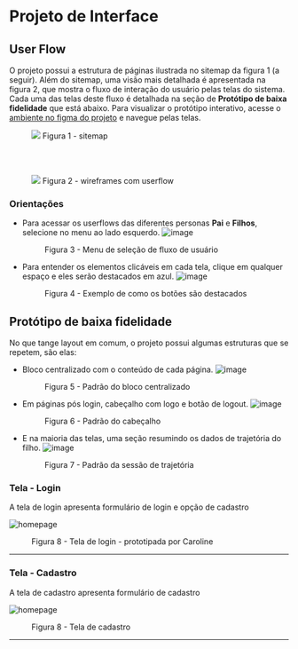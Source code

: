 
# Projeto de Interface

## User Flow

O projeto possui a estrutura de páginas ilustrada no sitemap da figura 1 (a seguir). Além do sitemap, uma visão mais detalhada é apresentada na figura 2, que mostra o fluxo de interação do usuário pelas telas do sistema. Cada uma das telas deste fluxo é detalhada na seção de **Protótipo de baixa fidelidade** que está abaixo.
Para visualizar o protótipo interativo, acesse o [ambiente no figma do projeto](https://www.figma.com/proto/RWJHBPy737PtE1Lvd0dw8O/Grow---Design?node-id=2805-6040&p=f&t=XzLseDVJZP9pUi7c-1&scaling=scale-down&content-scaling=fixed&page-id=2798%3A5997&starting-point-node-id=2805%3A6040&show-proto-sidebar=1) e navegue pelas telas.
<figure>
 <img src="https://github.com/ICEI-PUC-Minas-PMV-ADS/pmv-ads-2025-1-e1-proj-web-t3-v2-grow/blob/86802a0db3cffde121760f57fb03d25df0307d0d/documentos/img/sitemap.png"/>
 <figcaptiion>Figura 1 - sitemap</figcaptiion>
</figure>
<br><br>
<figure>
 <img src="https://github.com/ICEI-PUC-Minas-PMV-ADS/pmv-ads-2025-1-e1-proj-web-t3-v2-grow/blob/86802a0db3cffde121760f57fb03d25df0307d0d/documentos/img/user_flow.png"/>
 <figcaptiion>Figura 2 - wireframes com userflow</figcaptiion>
</figure>

### Orientações
- Para acessar os userflows das diferentes personas **Pai** e **Filhos**, selecione no menu ao lado esquerdo.
  ![image](https://github.com/user-attachments/assets/fa4f4e05-7c29-4d54-b6f2-0d87a386b07b)
  <figure> 
  <figcaption>Figura 3 - Menu de seleção de fluxo de usuário
  </figure> 
- Para entender os elementos clicáveis em cada tela, clique em qualquer espaço e eles serão destacados em azul.
  ![image](https://github.com/user-attachments/assets/b6215fd0-a51e-4327-ae6b-ddf273b64365)
  <figure> 
  <figcaption>Figura 4 - Exemplo de como os botões são destacados
  </figure> 

## Protótipo de baixa fidelidade
No que tange layout em comum, o projeto possui algumas estruturas que se repetem, são elas:
* Bloco centralizado com o conteúdo de cada página.
  ![image](https://github.com/user-attachments/assets/f8fc8d92-ae92-4c12-b562-0075a7259a23)
  <figure> 
  <figcaption>Figura 5 - Padrão do bloco centralizado
  </figure> 
* Em páginas pós login, cabeçalho com logo e botão de logout.
  ![image](https://github.com/user-attachments/assets/0b44feb6-57f0-445b-b7bc-dc9b4cc5e448)
  <figure> 
  <figcaption>Figura 6 - Padrão do cabeçalho
  </figure> 
* E na maioria das telas, uma seção resumindo os dados de trajetória do filho.
  ![image](https://github.com/user-attachments/assets/af2c765e-2950-4365-a85e-2d416b77eb78)
  <figure> 
  <figcaption>Figura 7 - Padrão da sessão de trajetória
  </figure> 

### Tela - Login
A tela de login apresenta formulário de login e opção de cadastro
   
![homepage]([https://user-images.githubusercontent.com/81182674/167677975-53f61b97-4979-441b-813c-036c3cd153bf.png](https://github.com/ICEI-PUC-Minas-PMV-ADS/pmv-ads-2025-1-e1-proj-web-t3-v2-grow/blob/86802a0db3cffde121760f57fb03d25df0307d0d/documentos/img/Login.png))

<figure> 
  <figcaption>Figura 8 - Tela de login - prototipada por Caroline
</figure> 
<hr>

### Tela - Cadastro
A tela de cadastro apresenta formulário de cadastro
   
![homepage]([https://user-images.githubusercontent.com/81182674/167677975-53f61b97-4979-441b-813c-036c3cd153bf.png](https://github.com/ICEI-PUC-Minas-PMV-ADS/pmv-ads-2025-1-e1-proj-web-t3-v2-grow/blob/86802a0db3cffde121760f57fb03d25df0307d0d/documentos/img/))

<figure> 
  <figcaption>Figura 8 - Tela de cadastro
</figure> 
<hr>

